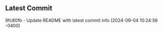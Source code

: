 
## Latest Commit
9fc80fb - Update README with latest commit info (2024-09-04 10:24:56 -0400) <Yunxi-Zhou>
